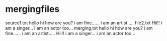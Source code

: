 # mergingfiles
 source1.txt
  hello hi how are you?
  i am fine......
  i am an artist.....
file2.txt
  Hii!! i am a singer...
  i am an actor too...
merging.txt
 hello hi how are you?
  i am fine......
  i am an artist.....
  Hii!! i am a singer...
  i am an actor too...
  
